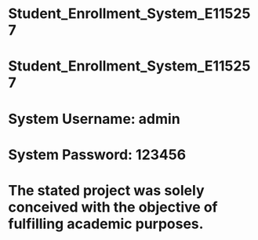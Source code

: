 # Student_Enrollment_System_E115257
# Student_Enrollment_System_E115257
# System Username: admin
# System Password: 123456
# The stated project was solely conceived with the objective of fulfilling academic purposes.
